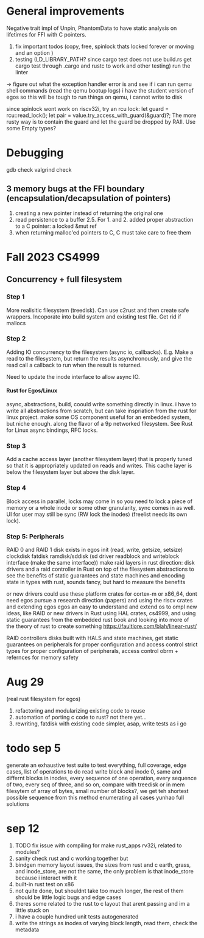 # General improvements
Negative trait impl of Unpin, PhantomData to have static analysis on lifetimes for FFI with C pointers.

1. fix important todos (copy, free, spinlock thats locked forever or moving and an option )
3. testing (LD_LIBRARY_PATH? since cargo test does not use build.rs get cargo test through .cargo and rustc to work and other testing)
run the linter

-> figure out what the exception handler error is and see if i can run qemu shell commands (read the qemu bootup logs)
i have the student version of egos so this will be tough to run things
on qemu, i cannot write to disk

since spinlock wont work on riscv32i, try an rcu lock:
let guard = rcu::read_lock();
let pair = value.try_access_with_guard(&guard)?;
The more rusty way is to contain the guard and let the guard be dropped by RAII.
Use some Empty types?

# Debugging
gdb check 
valgrind check
## 3 memory bugs at the FFI boundary (encapsulation/decapsulation of pointers)
1. creating a new pointer instead of returning the original one
2. read persistence to a buffer 
2.5. For 1. and 2. added proper abstraction to a C pointer: a locked &mut ref
3. when returning malloc'ed pointers to C, C must take care to free them

# Fall 2023 CS4999
## Concurrency + full filesystem 
### Step 1
More realisitic filesystem (treedisk). Can use c2rust and then create safe wrappers. Incoporate into build system and existing test file. Get rid if mallocs

### Step 2
Adding IO concurrency to the filesystem (async io, callbacks). E.g. Make a read to the filesystem, but return the results asynchronously, and give the read call a callback to run when the result is returned.

Need to update the inode interface to allow async IO.
#### Rust for Egos/Linux
async, abstractions, build, coould write something directly in linux. i have to write all abstractions from scratch, but can take inspriation from the rust for linux project. make some OS component useful for an embedded system, but niche enough. along the flavor of a 9p networked filesystem.
See Rust for Linux async bindings, RFC locks.

### Step 3
Add a cache access layer (another filesystem layer) that is properly tuned so that it is appropriately updated on reads and writes. This cache layer is below the filesystem layer but above the disk layer.

### Step 4
Block access in parallel, locks may come in so you need to lock a piece of memory or a whole inode or some other granularity, sync comes in as well. UI for user may still be sync (RW lock the inodes) (freelist needs its own lock).

### Step 5: Peripherals
RAID 0 and RAID 1 disk exists in egos 
init (read, write, getsize, setsize)
clockdisk
fatdisk
ramdisk/sddisk (sd driver readblock and writeblock interface (make the same interface))
make raid layers in rust
direction: disk drivers and a raid controller in Rust on top of the filesystem abstractions to see the benefits of static guarantees and state machines and encoding state in types with rust, sounds fancy, but hard to measure the benefits

or new drivers could use these platform crates for cortex-m or x86_64, dont need egos
pursue a research direction (papers) and using the riscv crates and extending egos
egos an easy to understand and extend os to ompl new ideas, like RAID or new drivers in Rust 
using HAL crates, cs4999, and using static guarantees from the embedded rust book and 
looking into more of the theory of rust to create something https://faultlore.com/blah/linear-rust/

RAID controllers disks built with HALS and state machines, get static guarantees on peripherals for proper configuration and access control
strict types for proper configuration of peripherals, access control
obrm + refernces for memory safety


# Aug 29
(real rust filesystem for egos)
1. refactoring and modularizing existing code to reuse
2. automation of porting c code to rust? not there yet...
3. rewriting, fatdisk with existing code simpler, asap, write tests as i go

# todo sep 5
generate an exhaustive test suite to test everything, full coverage, edge cases, list of operations to do read write block and inode 0, same and differnt blocks in inodes, every sequence of one operation, every sequence of two, every seq of three, and so on, compare with treedisk or in mem filesytem of array of bytes, small number of blocks?, we get teh shortest possible sequence from this method enumerating all cases
yunhao full solutions

# sep 12
1. TODO fix issue with compiling for make rust_apps rv32i, related to modules?
2. sanity check rust and c working together but
4. bindgen memory layout issues, the sizes from rust and c earth, grass, and inode_store, are not the same, the only problem is that inode_store because i interact with it
3. built-in rust test on x86
4. not quite done, but shouldnt take too much longer, the rest of them should be little logic bugs and edge cases
5. theres some related to the rust to c layout that arent passing and im a little stuck on
6. i have a couple hundred unit tests autogenerated
7. write the strings as inodes of varying block length, read them, check the metadata